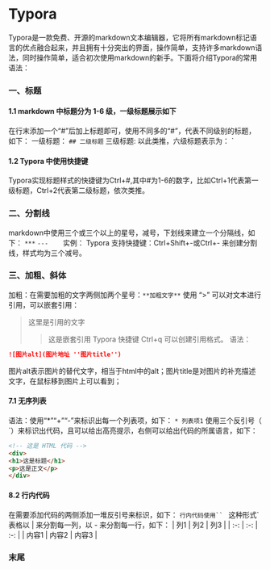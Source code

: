 # Typora

Typora是一款免费、开源的markdown文本编辑器，它将所有markdown标记语言的优点融合起来，并且拥有十分突出的界面，操作简单，支持许多markdown语法，同时操作简单，适合初次使用markdown的新手。下面将介绍Typora的常用语法：
### 一、标题
#### 1.1 markdown 中标题分为 1-6 级，一级标题展示如下
在行末添加一个“#”后加上标题即可，使用不同多的“#”，代表不同级别的标题，如下：
一级标题：
`## 二级标题`
三级标题:
以此类推，六级标题表示为：
`
#### 1.2 Typora 中使用快捷键
Typora实现标题样式的快捷键为Ctrl+#,其中#为1-6的数字，比如Ctrl+1代表第一级标题，Ctrl+2代表第二级标题，依次类推。
### 二、分割线
markdown中使用三个或三个以上的星号，减号，下划线来建立一个分隔线，如下：
`***`
`---`
`   `
实例：
Typora 支持快捷键：Ctrl+Shift+-或Ctrl+- 来创建分割线，样式均为三个减号。
### 三、加粗、斜体
加粗：在需要加粗的文字两侧加两个星号：`**加粗文字**`
使用 “>” 可以对文本进行引用，可以嵌套引用：
> 这里是引用的文字
>
> > 这是嵌套引用
Typora 快捷键 Ctrl+q 可以创建引用格式。
语法：
```markdown
![图片alt](图片地址 ''图片title'')
```
图片alt表示图片的替代文字，相当于html中的alt；图片title是对图片的补充描述文字，在鼠标移到图片上可以看到；
#### 7.1 无序列表
语法：使用“*”“+”“-”来标识出每一个列表项，如下：
`* 列表项1`
使用三个反引号（ `）来标识出代码，且可以给出高亮提示，右侧可以给出代码的所属语言，如下：
```html
<!-- 这是 HTML 代码 -->
<div>
<h1>这是标题</h1>
<p>这是正文</p>
</div>
```
#### 8.2 行内代码
在需要添加代码的两侧添加一堆反引号来标识，如下：
`行内代码使用`` ` 这种形式`
表格以 | 来分割每一列，以 - 来分割每一行，如下：
| 列1  |  列2  |  列3  |
| :-: | :-: | :-: |
| 内容1  |  内容2  |  内容3  |
### 末尾